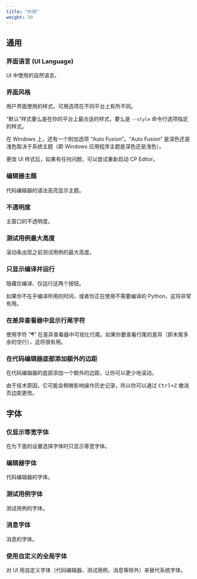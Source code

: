 ```yaml
---
title: "外观"
weight: 30
---
```


## 通用

### 界面语言 (UI Language)

UI 中使用的自然语言。

### 界面风格

用户界面使用的样式。可用选项在不同平台上有所不同。

“默认”样式要么是在你的平台上最合适的样式，要么是 `--style` 命令行选项指定的样式。

在 Windows 上，还有一个附加选项 “Auto Fusion”。“Auto Fusion” 是深色还是浅色取决于系统主题（即 Windows 应用程序主题是深色还是浅色）。

更改 UI 样式后，如果有任何问题，可以尝试重新启动 CP Editor。

### 编辑器主题

代码编辑器的语法高亮显示主题。

### 不透明度

主窗口的不透明度。

### 测试用例最大高度

滚动条出现之前测试用例的最大高度。

### 只显示编译并运行

隐藏仅编译、仅运行这两个按钮。

如果你不在乎编译所用的时间，或者你正在使用不需要编译的 Python，这将非常有用。

### 在差异查看器中显示行尾字符

使用字符 "¶" 在差异查看器中可视化行尾。如果你要查看行尾的差异（即末尾多余的空行），这将很有用。

### 在代码编辑器底部添加额外的边距

在代码编辑器的底部添加一个额外的边距，让你可以更少地滚动。

由于技术原因，它可能会稍微影响操作历史记录，所以你可以通过 <kbd>Ctrl+Z</kbd> 撤消页边距更改。

## 字体

### 仅显示等宽字体

在为下面的设置选择字体时只显示等宽字体。

### 编辑器字体

代码编辑器的字体。

### 测试用例字体

测试用例的字体。

### 消息字体

消息的字体。

### 使用自定义的全局字体

对 UI 用自定义字体（代码编辑器，测试用例，消息等除外）来替代系统字体。
